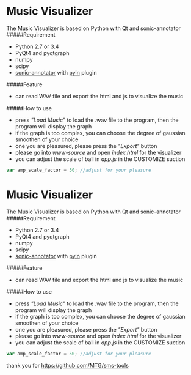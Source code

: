 # Music Visualizer
The Music Visualizer is based on Python with Qt and sonic-annotator
#####Requirement
  - Python 2.7 or 3.4
  - PyQt4 and pyqtgraph
  - numpy
  - scipy
  - [sonic-annotator] with [pyin] plugin

#####Feature
- can read WAV file and export the html and js to visualize the music

#####How to use
- press *"Load Music"* to load the .wav file to the program, then the program will display the graph
- if the graph is too complex, you can choose the degree of gaussian smoothen of your choice
- one you are pleasured, please press the *"Export"* button
- please go into *www-source* and open *index.html* for the visualizer
- you can adjust the scale of ball in *app.js* in the CUSTOMIZE suction
```js
var amp_scale_factor = 50; //adjust for your pleasure
```
# Music Visualizer
The Music Visualizer is based on Python with Qt and sonic-annotator
#####Requirement
  - Python 2.7 or 3.4
  - PyQt4 and pyqtgraph
  - numpy
  - scipy
  - [sonic-annotator] with [pyin] plugin

#####Feature
- can read WAV file and export the html and js to visualize the music

#####How to use
- press *"Load Music"* to load the .wav file to the program, then the program will display the graph
- if the graph is too complex, you can choose the degree of gaussian smoothen of your choice
- one you are pleasured, please press the *"Export"* button
- please go into *www-source* and open *index.html* for the visualizer
- you can adjust the scale of ball in *app.js* in the CUSTOMIZE suction
```js
var amp_scale_factor = 50; //adjust for your pleasure
```
thank you for 
https://github.com/MTG/sms-tools

[pyin]:http://vamp-plugins.org/download.html?platform=linux64&search=pyin&go=Go
[sonic-annotator]:https://code.soundsoftware.ac.uk/projects/sonic-annotator/files
[pyin]:http://vamp-plugins.org/download.html?platform=linux64&search=pyin&go=Go
[sonic-annotator]:https://code.soundsoftware.ac.uk/projects/sonic-annotator/files
